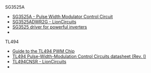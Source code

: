 SG3525A
- [SG3525A - Pulse Width Modulator Control Circuit](https://www.onsemi.com/pdf/datasheet/sg3525a-d.pdf)
- [SG3525ADWR2G - LionCircuits](https://www.lioncircuits.com/parts/SG3525ADWR2G)
- [SG3525 driver for powerful inverters](https://www.youtube.com/watch?v=XPCQWnMPLrY)
- 
TL494
- [Guide to the TL494 PWM Chip](https://www.youtube.com/watch?v=RKx7Lh7pPBU)
- [TL494 Pulse-Width-Modulation Control Circuits datasheet (Rev. I)](https://www.ti.com/lit/ds/symlink/tl494.pdf?ts=1749287498501&ref_url=https%253A%252F%252Fwww.ti.com%252Fproduct%252FTL494)
- [TL494CNSR - LionCircuits](https://www.lioncircuits.com/parts/TL494CNSR)
- 
